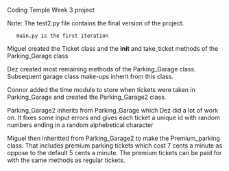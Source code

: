 
Coding Temple Week 3 project


Note: The test2.py file contains the final version of the project. 

       main.py is the first iteration


Miguel created the Ticket class and the __init__ and take_ticket methods of the Parking_Garage class

Dez created most remaining methods of the Parking_Garage class. Subsequent garage class make-ups inherit from this class.

Connor added the time module to store when tickets were taken in Parking_Garage and created the Parking_Garage2 class.

Parking_Garage2 inherits from Parking_Garage which Dez did a lot of work on. It fixes some input errors and gives each ticket a unique id with random numbers ending in a random alphebetical character

Miguel then inheritted from Parking_Garage2 to make the Premium_parking class. That includes premium parking tickets which cost 7 cents a minute as oppose to the default 5 cents a minute. The premium tickets can be paid for with the same methods as regular tickets.

